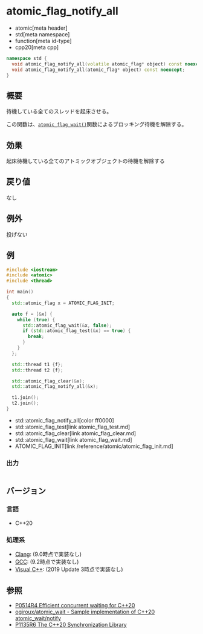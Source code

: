 # atomic_flag_notify_all
* atomic[meta header]
* std[meta namespace]
* function[meta id-type]
* cpp20[meta cpp]

```cpp
namespace std {
  void atomic_flag_notify_all(volatile atomic_flag* object) const noexcept; // (1) C++20
  void atomic_flag_notify_all(atomic_flag* object) const noexcept;          // (2) C++20
}
```

## 概要
待機している全てのスレッドを起床させる。

この関数は、[`atomic_flag_wait()`](atomic_flag_wait.md)関数によるブロッキング待機を解除する。


## 効果
起床待機している全てのアトミックオブジェクトの待機を解除する


## 戻り値
なし


## 例外
投げない


## 例
```cpp example
#include <iostream>
#include <atomic>
#include <thread>

int main()
{
  std::atomic_flag x = ATOMIC_FLAG_INIT;

  auto f = [&x] {
    while (true) {
      std::atomic_flag_wait(&x, false);
      if (std::atomic_flag_test(&x) == true) {
        break;
      }
    }
  };

  std::thread t1 {f};
  std::thread t2 {f};

  std::atomic_flag_clear(&x);
  std::atomic_flag_notify_all(&x);

  t1.join();
  t2.join();
}
```
* std::atomic_flag_notify_all[color ff0000]
* std::atomic_flag_test[link atomic_flag_test.md]
* std::atomic_flag_clear[link atomic_flag_clear.md]
* std::atomic_flag_wait[link atomic_flag_wait.md]
* ATOMIC_FLAG_INIT[link /reference/atomic/atomic_flag_init.md]

### 出力
```
```


## バージョン
### 言語
- C++20

### 処理系
- [Clang](/implementation.md#clang): (9.0時点で実装なし)
- [GCC](/implementation.md#gcc): (9.2時点で実装なし)
- [Visual C++](/implementation.md#visual_cpp): (2019 Update 3時点で実装なし)


## 参照
- [P0514R4 Efficient concurrent waiting for C++20](http://www.open-std.org/jtc1/sc22/wg21/docs/papers/2018/p0514r4.pdf)
- [ogiroux/atomic_wait - Sample implementation of C++20 atomic_wait/notify](https://github.com/ogiroux/atomic_wait)
- [P1135R6 The C++20 Synchronization Library](http://www.open-std.org/jtc1/sc22/wg21/docs/papers/2019/p1135r6.html)
